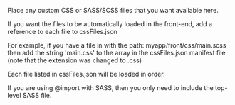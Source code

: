 Place any custom CSS or SASS/SCSS files that you want available here.

If you want the files to be automatically loaded in the front-end, add a
reference to each file to cssFiles.json

For example, if you have a file in with the path: myapp/front/css/main.scss
then add the string 'main.css' to the array in the cssFiles.json manifest
file (note that the extension was changed to .css)

Each file listed in cssFiles.json will be loaded in order.

If you are using @import with SASS, then you only need to include the top-level
SASS file.
